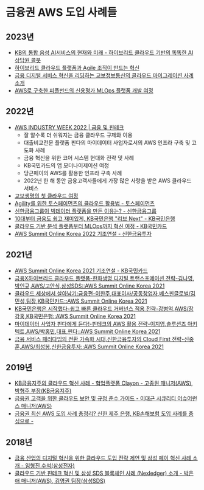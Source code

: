 # 금융권 AWS 도입 사례들
## 2023년
* [KB의 통합 음성 AI서비스의 현재와 미래 - 하이브리드 클라우드 기반의 똑똑한 AI상담원 콜봇](https://youtu.be/0m2fMNeY7kQ?si=UdNaGsMjXHGkaDkx)
* [하이브리드 클라우드 플랫폼과 Agile 조직이 만드는 혁신](https://youtu.be/MlVdqAbdxrQ?si=LbRC2rS0bILsLtaO)
* [금융 디지털 서비스 혁신을 리딩하는 교보정보통신의 클라우드 마이그레이션 사례 소개](https://youtu.be/40rcRf05FyY?si=lfeSSQwFI3oG9e4_)
* [AWS로 구축한 피플펀드의 신용평가 MLOps 플랫폼 개발 여정](https://youtu.be/nznql5gUYMo?si=npEVGjmtKTI_rwlH)

## 2022년
* [AWS INDUSTRY WEEK 2022 | 금융 및 핀테크](https://kr-resources.awscloud.com/aws-industry-week-2022-fintech)
  * 잘 알수록 더 쉬워지는 금융 클라우드 규제와 이용
  * 대출비교전문 플랫폼 핀다의 마이데이터 사업자로서의 AWS 인프라 구축 및 고도화 사례
  * 금융 혁신을 위한 코어 시스템 현대화 전략 및 사례
  * KB국민카드의 앱 모더나이제이션 여정
  * 당근페이의 AWS를 활용한 인프라 구축 사례
  * 2022년 한 해 동안 금융고객사들에게 가장 많은 사랑을 받은 AWS 클라우드 서비스
* [교보생명의 첫 클라우드 여정](https://youtu.be/S2QhsDAK6t0)
* [Agility를 위한 토스페이먼츠의 클라우드 활용법 - 토스페이먼츠](https://youtu.be/PIg-apdilRk)
* [신한금융그룹이 빅데이터 플랫폼을 만든 이유는? - 신한금융그룹](https://youtu.be/Vjf0Ad3OPU0)
* [10대부터 금융도 쉽고 재미있게, KB국민은행 "리브 Next" - KB국민은행](https://youtu.be/SRNS3hy5MOk)
* [클라우드 기반 분석 플랫폼부터 MLOps까지 혁신 여정 - KB국민카드](https://www.youtube.com/watch?v=scaO0slnbWY)
* [AWS Summit Online Korea 2022 기조연설 - 신한금융투자](https://youtu.be/zMSnEZB92jQ?t=500)
  
## 2021년 
* [AWS Summit Online Korea 2021 기조연설 - KB국민카드](https://youtu.be/ofbbBkKNoiM)
* [금융X하이브리드 클라우드 플랫폼-한화생명 디지털 트랜스포메이션 전략-김나영,박인규,AWS/고안식,삼성SDS::AWS Summit Online Korea 2021](https://www.youtube.com/watch?v=MqHPaA6yl6I&list=PLORxAVAC5fUW7yw8e0olxjf11Qv010Jz-&index=24)
* [클라우드 세상에서 살아남기:금융편-이한주,대표이사/공동창업자,베스핀글로벌/김민성,팀장,KB국민카드::AWS Summit Online Korea 2021](https://youtu.be/PJzyG4affGA)
* [KB국민은행은 시작했다-쉽고 빠른 클라우드 거버넌스 적용 전략-강병억,AWS/장강홍,KB국민은행::AWS Summit Online Korea 2021](https://youtu.be/pORPZXX5azg)
* [마이데이터 사업자 핀다에게 듣다!-핀테크의 AWS 활용 전략-이지영,솔루션즈 아키텍트,AWS/박홍민,대표,핀다::AWS Summit Online Korea 2021](https://www.youtube.com/watch?v=t1rpaM19uBo&list=PLORxAVAC5fUW7yw8e0olxjf11Qv010Jz-&index=27)
* [금융 서비스 패러다임의 전환 가속화 시대,신한금융투자의 Cloud First 전략-신중훈,AWS/최성봉,신한금융투자::AWS Summit Online Korea 2021](https://www.youtube.com/watch?v=9ctbhqiI1Sc&list=PLORxAVAC5fUW7yw8e0olxjf11Qv010Jz-&index=28&t=684s)
 
## 2019년
* [KB금융지주의 클라우드 혁신 사례 - 협업플랫폼 Clayon - 고종원 매니저(AWS), 박형주 부장(KB금융지주)](https://www.youtube.com/watch?v=KirLJPkP3SI&list=PLORxAVAC5fUWyB6Hsk9ibYJHw97k1h6s9&index=21)
* [금융권 고객을 위한 클라우드 보안 및 규정 준수 가이드 - 이대근 시큐리티 어슈어런스 매니저(AWS)](https://youtu.be/npLT9XQ7yxM)
* [금융권 최신 AWS 도입 사례 총정리? 신한 제주 은행, KB손해보험 도입 사례를 중심으로 -](https://www.youtube.com/watch?v=DZFKCN0wNIQ&list=PLORxAVAC5fUWyB6Hsk9ibYJHw97k1h6s9&index=15&t=4s)

## 2018년
* [금융 산업의 디지털 혁신을 위한 클라우드 도입 전략 제언 및 삼성 페이 혁신 사례 소개 - 임형진 수석(삼성전자)](https://www.youtube.com/watch?v=WSxO2iKux3I&list=PLORxAVAC5fUVrSU6Xvpg22CF6OzNmzRFI&index=29)
* [클라우드 기반 핀테크 혁신 및 삼성 SDS 블록체인 사례 (Nexledger) 소개 - 박은애 매니저(AWS), 김영권 팀장(삼성SDS)](https://www.youtube.com/watch?v=afk449GAuUg&list=PLORxAVAC5fUVrSU6Xvpg22CF6OzNmzRFI&index=30)
